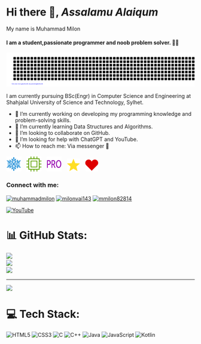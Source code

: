 # Hi there 👋, ***Assalamu Alaiqum***
My name is Muhammad Milon
#### I am a student,passionate programmer and noob problem solver. 👨‍💻



<div align="center">

![MILON](gitartwork.svg)

</div>


I am currently pursuing BSc(Engr) in Computer Science and Engineering at Shahjalal University of Science and Technology, Sylhet.

- 🔭 I’m currently working on developing my programming knowledge and problem-solving skills.
- 🌱 I’m currently learning Data Structures and Algorithms.
- 👯 I’m looking to collaborate on GitHub.
- 🤔 I’m looking for help with ChatGPT and YouTube.
- 📫 How to reach me: Via messenger 🤔 




<a href='https://archiveprogram.github.com/'><img src='https://raw.githubusercontent.com/acervenky/animated-github-badges/master/assets/acbadge.gif' width='40' height='40'></a> <a href='https://docs.github.com/en/developers'><img src='https://raw.githubusercontent.com/acervenky/animated-github-badges/master/assets/devbadge.gif' width='40' height='40'></a> <a href='https://github.com/pricing'><img src='https://raw.githubusercontent.com/acervenky/animated-github-badges/master/assets/pro.gif' width='40' height='40'></a> <a href='https://stars.github.com/'><img src='https://raw.githubusercontent.com/acervenky/animated-github-badges/master/assets/starbadge.gif' width='35' height='35'></a> <a href='https://docs.github.com/en/github/supporting-the-open-source-community-with-github-sponsors'><img src='https://raw.githubusercontent.com/acervenky/animated-github-badges/master/assets/sponsorbadge.gif' width='35' height='35'></a> 



<h3 align="left">Connect with me:</h3>
<p align="left">
<a href="https://linkedin.com/in/muhammadmilon" target="blank"><img align="center" src="https://raw.githubusercontent.com/rahuldkjain/github-profile-readme-generator/master/src/images/icons/Social/linked-in-alt.svg" alt="muhammadmilon" height="30" width="40" /></a>
<a href="https://www.facebook.com/Miiiiiiilon/" target="blank"><img align="center" src="https://raw.githubusercontent.com/rahuldkjain/github-profile-readme-generator/master/src/images/icons/Social/facebook.svg" alt="milonvai143" height="30" width="40" /></a>
<a href="https://codeforces.com/profile/mmilon82814" target="blank"><img align="center" src="https://raw.githubusercontent.com/rahuldkjain/github-profile-readme-generator/master/src/images/icons/Social/codeforces.svg" alt="mmilon82814" height="30" width="40" /></a>

[![YouTube](https://img.shields.io/badge/YouTube-%23FF0000.svg?logo=YouTube&logoColor=white)](https://youtube.com/@milonvai143) 
</p>

# 📊 GitHub Stats:
![](https://github-readme-stats.vercel.app/api?username=muhammadMilon&theme=dark&hide_border=false&include_all_commits=false&count_private=false)<br/>
![](https://github-readme-streak-stats.herokuapp.com/?user=muhammadMilon&theme=dark&hide_border=false)<br/>
![](https://github-readme-stats.vercel.app/api/top-langs/?username=muhammadMilon&theme=dark&hide_border=false&include_all_commits=false&count_private=false&layout=compact)

---
[![](https://visitcount.itsvg.in/api?id=muhammadMilon&icon=0&color=0)](https://visitcount.itsvg.in)

<!-- Proudly created with GPRM ( https://gprm.itsvg.in ) -->

# 💻 Tech Stack:
 ![HTML5](https://img.shields.io/badge/html5-%23E34F26.svg?style=for-the-badge&logo=html5&logoColor=white) ![CSS3](https://img.shields.io/badge/css3-%231572B6.svg?style=for-the-badge&logo=css3&logoColor=white)
![C](https://img.shields.io/badge/c-%2300599C.svg?style=for-the-badge&logo=c&logoColor=white) ![C++](https://img.shields.io/badge/c++-%2300599C.svg?style=for-the-badge&logo=c%2B%2B&logoColor=white)  ![Java](https://img.shields.io/badge/java-%23ED8B00.svg?style=for-the-badge&logo=openjdk&logoColor=white) ![JavaScript](https://img.shields.io/badge/javascript-%23323330.svg?style=for-the-badge&logo=javascript&logoColor=%23F7DF1E) ![Kotlin](https://img.shields.io/badge/kotlin-%237F52FF.svg?style=for-the-badge&logo=kotlin&logoColor=white)
